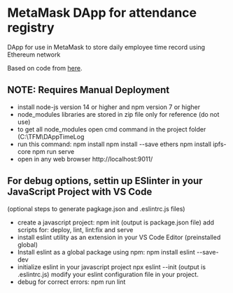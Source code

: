 # MetaMask DApp for attendance registry

DApp for use in MetaMask to store daily employee time record using Ethereum network

Based on code from [here](https://metamask.github.io/test-dapp/).

## NOTE: Requires Manual Deployment
  * install node-js version 14 or higher and npm version 7 or higher
  * node_modules libraries are stored in zip file only for reference (do not use)
  * to get all node_modules open cmd command in the project folder (C:\TFM\DAppTimeLog
  * run this command:
       npm install
       npm install --save ethers
       npm install ipfs-core
       npm run serve
  * open in any web browser http://localhost:9011/


## For debug options, settin up ESlinter in your JavaScript Project with VS Code
  (optional steps to generate pagkage.json and .eslintrc.js files)
  * create a javascript project:
       npm init  (output is package.json file)
       add scripts for: deploy, lint, lint:fix and serve
  * install eslint utility as an extension in your VS Code Editor
     (preinstalled global)
  * Install eslint as a global package using npm:
       npm install eslint --save-dev 
  * initialize eslint in your javascript project 
       npx eslint --init (output is .eslintrc.js)
       modify your eslint configuration file in your project.
  * debug for correct errors:
        npm run lint